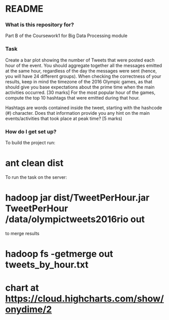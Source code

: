 # README #

### What is this repository for? ###

Part B of the Coursework1 for Big Data Processing module

### Task ###

Create a bar plot showing the number of Tweets that were posted each hour of the event. You should aggregate together all the messages 
emitted at the same hour, regardless of the day the messages were sent (hence, you will have 24 different groups). 
When checking the correctness of your results, keep in mind the timezone of the 2016 Olympic games, as that should give you base 
expectations about the prime time when the main activities occurred. [30 marks]
For the most popular hour of the games, compute the top 10 hashtags that were emitted during that hour. 

Hashtags are words contained inside the tweet, starting with the hashcode (#) character. Does that information provide you any hint on the 
main events/activities that took place at peak time? [5 marks)

### How do I get set up? ###

To build the project run: 
# ant clean dist #
To run the task on the server:
# hadoop jar dist/TweetPerHour.jar TweetPerHour /data/olympictweets2016rio out #
to merge results
# hadoop fs -getmerge out tweets_by_hour.txt #

# chart at https://cloud.highcharts.com/show/onydime/2 #